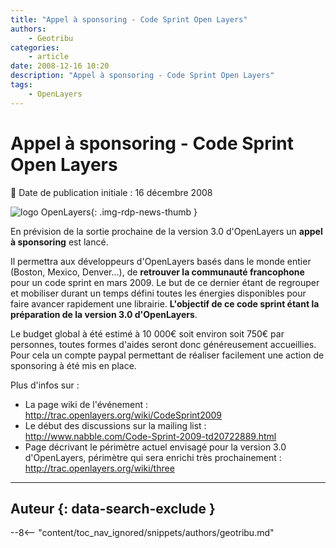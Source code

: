 ```yaml
---
title: "Appel à sponsoring - Code Sprint Open Layers"
authors:
    - Geotribu
categories:
    - article
date: 2008-12-16 10:20
description: "Appel à sponsoring - Code Sprint Open Layers"
tags:
    - OpenLayers
---
```


# Appel à sponsoring - Code Sprint Open Layers

:calendar: Date de publication initiale : 16 décembre 2008

![logo OpenLayers](https://cdn.geotribu.fr/img/logos-icones/logiciels_librairies/openlayers.png "logo OpenLayers"){: .img-rdp-news-thumb }

En prévision de la sortie prochaine de la version 3.0 d'OpenLayers un **appel à sponsoring** est lancé.

Il permettra aux développeurs d'OpenLayers basés dans le monde entier (Boston, Mexico, Denver...), de **retrouver la communauté francophone** pour un code sprint en mars 2009. Le but de ce dernier étant de regrouper et mobiliser durant un temps défini toutes les énergies disponibles pour faire avancer rapidement une librairie. **L'objectif de ce code sprint étant la préparation de la version 3.0 d'OpenLayers**.

Le budget global à été estimé à 10 000€ soit environ soit 750€ par personnes, toutes formes d'aides seront donc généreusement accueillies. Pour cela un compte paypal permettant de réaliser facilement une action de sponsoring à été mis en place.

Plus d'infos sur :

* La page wiki de l'événement : <http://trac.openlayers.org/wiki/CodeSprint2009>  
* Le début des discussions sur la mailing list : <http://www.nabble.com/Code-Sprint-2009-td20722889.html>  
* Page décrivant le périmètre actuel envisagé pour la version 3.0 d'OpenLayers, périmètre qui sera enrichi très prochainement : <http://trac.openlayers.org/wiki/three>

----

## Auteur {: data-search-exclude }

--8<-- "content/toc_nav_ignored/snippets/authors/geotribu.md"
